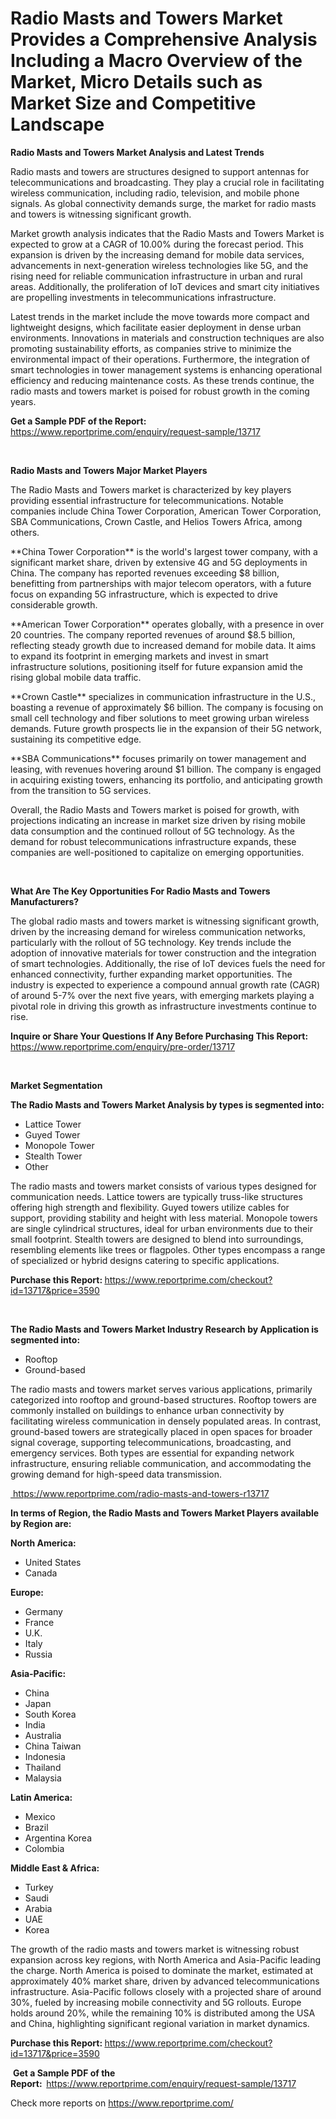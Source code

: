 <p><h1>Radio Masts and Towers Market Provides a Comprehensive Analysis Including a Macro Overview of the Market, Micro Details such as Market Size and Competitive Landscape</h1></p><p><strong>Radio Masts and Towers Market Analysis and Latest Trends</strong></p>
<p><p>Radio masts and towers are structures designed to support antennas for telecommunications and broadcasting. They play a crucial role in facilitating wireless communication, including radio, television, and mobile phone signals. As global connectivity demands surge, the market for radio masts and towers is witnessing significant growth.</p><p>Market growth analysis indicates that the Radio Masts and Towers Market is expected to grow at a CAGR of 10.00% during the forecast period. This expansion is driven by the increasing demand for mobile data services, advancements in next-generation wireless technologies like 5G, and the rising need for reliable communication infrastructure in urban and rural areas. Additionally, the proliferation of IoT devices and smart city initiatives are propelling investments in telecommunications infrastructure.</p><p>Latest trends in the market include the move towards more compact and lightweight designs, which facilitate easier deployment in dense urban environments. Innovations in materials and construction techniques are also promoting sustainability efforts, as companies strive to minimize the environmental impact of their operations. Furthermore, the integration of smart technologies in tower management systems is enhancing operational efficiency and reducing maintenance costs. As these trends continue, the radio masts and towers market is poised for robust growth in the coming years.</p></p>
<p><strong>Get a Sample PDF of the Report:&nbsp;</strong> <a href="https://www.reportprime.com/enquiry/request-sample/13717?utm_campaign=3569&utm_medium=2&utm_source=Github&utm_content=ia&utm_term=20032025&utm_id=radio-masts-and-towers">https://www.reportprime.com/enquiry/request-sample/13717</a></p>
<p>&nbsp;</p>
<p><strong>Radio Masts and Towers Major Market Players</strong></p>
<p><p>The Radio Masts and Towers market is characterized by key players providing essential infrastructure for telecommunications. Notable companies include China Tower Corporation, American Tower Corporation, SBA Communications, Crown Castle, and Helios Towers Africa, among others. </p><p>**China Tower Corporation** is the world's largest tower company, with a significant market share, driven by extensive 4G and 5G deployments in China. The company has reported revenues exceeding $8 billion, benefitting from partnerships with major telecom operators, with a future focus on expanding 5G infrastructure, which is expected to drive considerable growth.</p><p>**American Tower Corporation** operates globally, with a presence in over 20 countries. The company reported revenues of around $8.5 billion, reflecting steady growth due to increased demand for mobile data. It aims to expand its footprint in emerging markets and invest in smart infrastructure solutions, positioning itself for future expansion amid the rising global mobile data traffic.</p><p>**Crown Castle** specializes in communication infrastructure in the U.S., boasting a revenue of approximately $6 billion. The company is focusing on small cell technology and fiber solutions to meet growing urban wireless demands. Future growth prospects lie in the expansion of their 5G network, sustaining its competitive edge.</p><p>**SBA Communications** focuses primarily on tower management and leasing, with revenues hovering around $1 billion. The company is engaged in acquiring existing towers, enhancing its portfolio, and anticipating growth from the transition to 5G services.</p><p>Overall, the Radio Masts and Towers market is poised for growth, with projections indicating an increase in market size driven by rising mobile data consumption and the continued rollout of 5G technology. As the demand for robust telecommunications infrastructure expands, these companies are well-positioned to capitalize on emerging opportunities.</p></p>
<p>&nbsp;</p>
<p><strong>What Are The Key Opportunities For Radio Masts and Towers Manufacturers?</strong></p>
<p><p>The global radio masts and towers market is witnessing significant growth, driven by the increasing demand for wireless communication networks, particularly with the rollout of 5G technology. Key trends include the adoption of innovative materials for tower construction and the integration of smart technologies. Additionally, the rise of IoT devices fuels the need for enhanced connectivity, further expanding market opportunities. The industry is expected to experience a compound annual growth rate (CAGR) of around 5-7% over the next five years, with emerging markets playing a pivotal role in driving this growth as infrastructure investments continue to rise.</p></p>
<p><strong>Inquire or Share Your Questions If Any Before Purchasing This Report:</strong> <a href="https://www.reportprime.com/enquiry/pre-order/13717?utm_campaign=3569&utm_medium=2&utm_source=Github&utm_content=ia&utm_term=20032025&utm_id=radio-masts-and-towers">https://www.reportprime.com/enquiry/pre-order/13717</a></p>
<p>&nbsp;</p>
<p><strong>Market Segmentation</strong></p>
<p><strong>The Radio Masts and Towers Market Analysis by types is segmented into:</strong></p>
<p><ul><li>Lattice Tower</li><li>Guyed Tower</li><li>Monopole Tower</li><li>Stealth Tower</li><li>Other</li></ul></p>
<p><p>The radio masts and towers market consists of various types designed for communication needs. Lattice towers are typically truss-like structures offering high strength and flexibility. Guyed towers utilize cables for support, providing stability and height with less material. Monopole towers are single cylindrical structures, ideal for urban environments due to their small footprint. Stealth towers are designed to blend into surroundings, resembling elements like trees or flagpoles. Other types encompass a range of specialized or hybrid designs catering to specific applications.</p></p>
<p><strong>Purchase this Report:&nbsp;</strong><a href="https://www.reportprime.com/checkout?id=13717&price=3590&utm_campaign=3569&utm_medium=2&utm_source=Github&utm_content=ia&utm_term=20032025&utm_id=radio-masts-and-towers">https://www.reportprime.com/checkout?id=13717&price=3590</a></p>
<p>&nbsp;</p>
<p><strong>The Radio Masts and Towers Market Industry Research by Application is segmented into:</strong></p>
<p><ul><li>Rooftop</li><li>Ground-based</li></ul></p>
<p><p>The radio masts and towers market serves various applications, primarily categorized into rooftop and ground-based structures. Rooftop towers are commonly installed on buildings to enhance urban connectivity by facilitating wireless communication in densely populated areas. In contrast, ground-based towers are strategically placed in open spaces for broader signal coverage, supporting telecommunications, broadcasting, and emergency services. Both types are essential for expanding network infrastructure, ensuring reliable communication, and accommodating the growing demand for high-speed data transmission.</p></p>
<p><a href="https://www.reportprime.com/radio-masts-and-towers-r13717?utm_campaign=3569&utm_medium=2&utm_source=Github&utm_content=ia&utm_term=20032025&utm_id=radio-masts-and-towers">&nbsp;https://www.reportprime.com/radio-masts-and-towers-r13717</a></p>
<p><strong>In terms of Region, the Radio Masts and Towers Market Players available by Region are:</strong></p>
<p>
    <p> <strong> North America: </strong>
        <ul>
            <li>United States</li>
            <li>Canada</li>
        </ul>
        </p> 
    <p> <strong> Europe: </strong>
        <ul>
            <li>Germany</li>
            <li>France</li>
            <li>U.K.</li>
            <li>Italy</li>
            <li>Russia</li>
        </ul>
        </p> 
    <p> <strong> Asia-Pacific: </strong>
        <ul>
            <li>China</li>
            <li>Japan</li>
            <li>South Korea</li>
            <li>India</li>
            <li>Australia</li>
            <li>China Taiwan</li>
            <li>Indonesia</li>
            <li>Thailand</li>
            <li>Malaysia</li>
        </ul>
        </p> 
    <p> <strong> Latin America: </strong>
        <ul>
            <li>Mexico</li>
            <li>Brazil</li>
            <li>Argentina Korea</li>
            <li>Colombia</li>
        </ul>
        </p> 
    <p> <strong> Middle East & Africa: </strong>
        <ul>
            <li>Turkey</li>
            <li>Saudi</li>
            <li>Arabia</li>
            <li>UAE</li>
            <li>Korea</li>
        </ul>
    </p>
    </p>
<p><p>The growth of the radio masts and towers market is witnessing robust expansion across key regions, with North America and Asia-Pacific leading the charge. North America is poised to dominate the market, estimated at approximately 40% market share, driven by advanced telecommunications infrastructure. Asia-Pacific follows closely with a projected share of around 30%, fueled by increasing mobile connectivity and 5G rollouts. Europe holds around 20%, while the remaining 10% is distributed among the USA and China, highlighting significant regional variation in market dynamics.</p></p>
<p><strong>Purchase this Report: </strong><a href="https://www.reportprime.com/checkout?id=13717&price=3590&utm_campaign=3569&utm_medium=2&utm_source=Github&utm_content=ia&utm_term=20032025&utm_id=radio-masts-and-towers">https://www.reportprime.com/checkout?id=13717&price=3590</a></p>
<p>&nbsp;<strong>Get a Sample PDF of the Report:&nbsp;&nbsp;</strong><a href="https://www.reportprime.com/enquiry/request-sample/13717?utm_campaign=3569&utm_medium=2&utm_source=Github&utm_content=ia&utm_term=20032025&utm_id=radio-masts-and-towers">https://www.reportprime.com/enquiry/request-sample/13717</a></p>
<p><strong></strong></p>
<p>Check more reports on <a href="https://www.reportprime.com/?utm_campaign=3569&utm_medium=2&utm_source=Github&utm_content=ia&utm_term=20032025&utm_id=radio-masts-and-towers">https://www.reportprime.com/</a></p>
